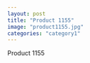 ```yaml
---
layout: post
title: "Product 1155"
image: "product1155.jpg"
categories: "category1"
---
```

Product 1155
